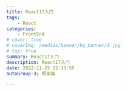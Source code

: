 ```yaml
---
title: React17入门
tags: 
    - React
categories: 
    - FrontEnd
# cover: true
# coverImg: /medias/banner/bg_banner/2.jpg
# top: true
summary: React17入门
description: React17入门
date: 2022-11-25 22:23:50
autoGroup-3: 框架篇

---
```




